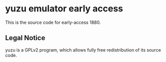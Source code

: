 yuzu emulator early access
=============

This is the source code for early-access 1880.

## Legal Notice

yuzu is a GPLv2 program, which allows fully free redistribution of its source code.